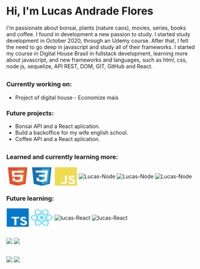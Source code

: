 
# Hi, I'm Lucas Andrade Flores
I'm passionate about bonsai, plants (nature caos), movies, series, books and coffee. I found in development a new passion to study. I started study development in October 2020, through an Udemy course. After that, I felt the need to go deep in javascript and study all of their frameworks. I started my course in Digital House Brasil in fullstack development, learning more about javascript, and new frameworks and languages, such as html, css, node js, sequelize, API REST, DOM, GIT, GitHub and React.

##

### Currently working on: 
- Project of digital house - Economize mais 

### Future projects: 
- Bonsai API and a React aplication. 
- Build a backoffice for my wife english school.
- Coffee API and a React aplication.

##

### Learned and currently learning more: 
<div style="display: inline_block">
<img align="center" alt="Lucas-HTML" height="50" width="60" src="https://raw.githubusercontent.com/devicons/devicon/master/icons/html5/html5-original.svg">
<img align="center" alt="Lucas-CSS" height="50" width="60" src="https://raw.githubusercontent.com/devicons/devicon/master/icons/css3/css3-original.svg">
<img align="center" alt="Lucas-Js" height="50" width="60" src="https://raw.githubusercontent.com/devicons/devicon/master/icons/javascript/javascript-plain.svg">
<img align="center" alt="Lucas-Node" height="50" width="60" src="https://cdn.jsdelivr.net/gh/devicons/devicon/icons/nodejs/nodejs-original-wordmark.svg">
<img align="center" alt="Lucas-Node" height="50" width="60" src="https://cdn.jsdelivr.net/gh/devicons/devicon/icons/mysql/mysql-plain-wordmark.svg">
<img align="center" alt="Lucas-Node" height="50" width="60" src="https://cdn.jsdelivr.net/gh/devicons/devicon/icons/sequelize/sequelize-original.svg">
</div>

### Future learning:
<div style="display: inline_block">
<img align="center" alt="lucas-Ts" height="50" width="60" src="https://raw.githubusercontent.com/devicons/devicon/master/icons/typescript/typescript-plain.svg">
<img align="center" alt="lucas-React" height="50" width="60" src="https://raw.githubusercontent.com/devicons/devicon/master/icons/react/react-original.svg">
<img align="center" alt="lucas-React" height="50" width="60" src="https://cdn.jsdelivr.net/gh/devicons/devicon/icons/docker/docker-original.svg">
<img align="center" alt="lucas-React" height="50" width="60" src="https://cdn.jsdelivr.net/gh/devicons/devicon/icons/amazonwebservices/amazonwebservices-original.svg">
</div>

##

<div>
<img src=https://github-readme-stats.vercel.app/api?username=LucasAndFlores&count_private=true&show_icons=true&theme=outrun height="180em"/>
<img src=https://github-readme-stats.vercel.app/api/top-langs/?username=LucasAndFlores&hide=ejs&show_icons=true&theme=outrun height="180em"/>
</div>

## 

<div>
<a href = "mailto:lcs.oliveira93@gmail.com"><img src="https://img.shields.io/badge/-Gmail-%23333?style=for-the-badge&logo=gmail&logoColor=white" target="_blank"></a>
  <a href="https://www.linkedin.com/in/lucas-andrade-b93798ab/" target="_blank"><img src="https://img.shields.io/badge/-LinkedIn-%230077B5?style=for-the-badge&logo=linkedin&logoColor=white" target="_blank"></a> 
<div>

